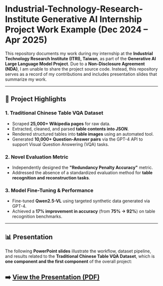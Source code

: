 # Industrial-Technology-Research-Institute Generative AI Internship Project Work Example (Dec 2024 – Apr 2025)

This repository documents my work during my internship at the **Industrial Technology Research Institute (ITRI), Taiwan**, as part of the **Generative AI Large Language Model Project**.
Due to a **Non-Disclosure Agreement (NDA)**, I am unable to share the project source code. Instead, this repository serves as a record of my contributions and includes presentation slides that summarize my work.

---

## 📌 Project Highlights

### 1. Traditional Chinese Table VQA Dataset

* Scraped **25,000+ Wikipedia pages** for raw data.
* Extracted, cleaned, and parsed **table contents into JSON**.
* Rendered structured tables into **table images** using an automated tool.
* Generated **10,000+ Question-Answer pairs** via the GPT-4 API to support Visual Question Answering (VQA) tasks.

### 2. Novel Evaluation Metric

* Independently designed the **"Redundancy Penalty Accuracy"** metric.
* Addressed the absence of a standardized evaluation method for **table recognition and reconstruction tasks**.

### 3. Model Fine-Tuning & Performance

* Fine-tuned **Qwen2.5-VL** using targeted synthetic data generated via GPT-4.
* Achieved a **17% improvement in accuracy** (from **75% → 92%**) on table recognition benchmarks.

---

## 📊 Presentation

The following **PowerPoint slides** illustrate the workflow, dataset pipeline, and results related to the **Traditional Chinese Table VQA Dataset**, which is **one component and the first component** of the overall project:

➡️ [View the Presentation (PDF)](./Construction_of_a_Traditional_Chinese_Table_Image_and_QA_Dataset.pdf)
---




